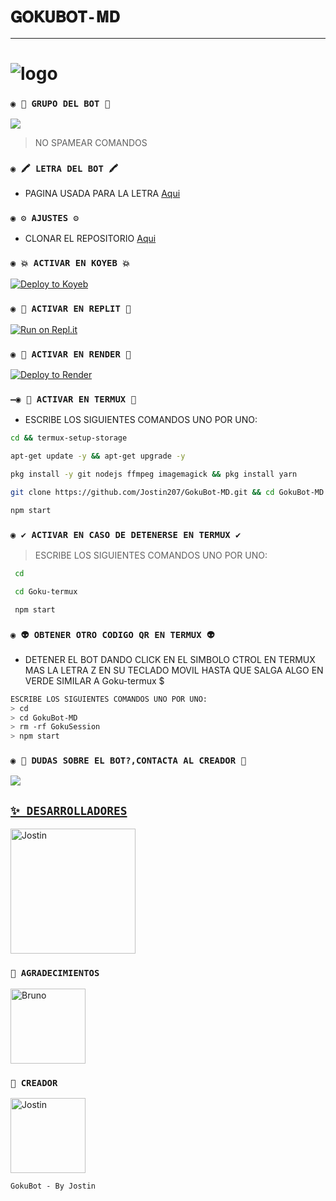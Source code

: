 # ` 𝐆𝐎𝐊𝐔𝐁𝐎𝐓-𝐌𝐃 ` 

------------------

# ![logo](https://telegra.ph/file/891dc302887ed54a2c6d3.jpg)

### `◉ 💟 GRUPO DEL BOT 💟`

<a href="https://chat.whatsapp.com/G9MpDVmJtbiIpItEZpg70s" target="blank"><img src="https://img.shields.io/badge/GRUPO_OFC_DEL_BOT_-25D366?style=for-the-badge&logo=whatsapp&logoColor=white" /></a>



 > NO SPAMEAR COMANDOS


### `◉ 🖍 LETRA DEL BOT 🖍`
- PAGINA USADA PARA LA LETRA [Aqui](https://smiley.cool/es/weirdmaker.php)


### `◉ ⚙️ AJUSTES ⚙️`
- CLONAR EL REPOSITORIO [Aqui](https://github.com/Jostin_207/GokuBot-MD/fork)

  
### `◉ 💥 ACTIVAR EN KOYEB 💥`

[![Deploy to Koyeb](https://www.koyeb.com/static/images/deploy/button.svg)](https://app.koyeb.com/deploy?type=git&repository=https://github.com/HACHEJOTA/Hachiko-Bot-MD&branch=master&name=hachikobot)
  
### `◉ 🌌 ACTIVAR EN REPLIT 🌌`

[![Run on Repl.it](https://repl.it/badge/github/HACHEJOTA/Hachiko-Bot-MD)](https://repl.it/github/HACHEJOTA/Hachiko-Bot-MD) 
  
### `◉ 🔰 ACTIVAR EN RENDER 🔰`

[![Deploy to Render](https://render.com/images/deploy-to-render-button.svg)](https://dashboard.render.com/blueprint/new?repo=https%3A%2F%2Fgithub.com%2FHACHEJOTA%2FHachiko-Bot-MD) 

### `—◉ 👾 ACTIVAR EN TERMUX 👾` 
- ESCRIBE LOS SIGUIENTES COMANDOS UNO POR UNO:
```bash
cd && termux-setup-storage
```

```bash
apt-get update -y && apt-get upgrade -y
```

```bash
pkg install -y git nodejs ffmpeg imagemagick && pkg install yarn 
```

```bash
git clone https://github.com/Jostin207/GokuBot-MD.git && cd GokuBot-MD
```

```bash
npm start
```

### `◉ ✔️ ACTIVAR EN CASO DE DETENERSE EN TERMUX ✔️`

> ESCRIBE LOS SIGUIENTES COMANDOS UNO POR UNO:
```bash
 cd
```
```bash
 cd Goku-termux
```
```bash
 npm start
```

### `◉ 👽 OBTENER OTRO CODIGO QR EN TERMUX 👽`
- DETENER EL BOT DANDO CLICK EN EL SIMBOLO CTROL EN TERMUX MAS LA LETRA Z EN SU TECLADO MOVIL HASTA QUE SALGA ALGO EN VERDE SIMILAR A  Goku-termux $  
```bash
ESCRIBE LOS SIGUIENTES COMANDOS UNO POR UNO:
> cd 
> cd GokuBot-MD
> rm -rf GokuSession
> npm start
```

 ### `◉ 👑 DUDAS SOBRE EL BOT?,CONTACTA AL CREADOR 👑`
<a href="http://wa.me/593939005387" target="blank"><img src="https://img.shields.io/badge/JOSTIN-CREADOR-25D366?style=for-the-badge&logo=whatsapp&logoColor=white" />


## `✨ DESARROLLADORES`
<a
href="https://github.com/Jostin207"><img src="https://github.com/Jostin207.png" width="200" height="200" alt="Jostin"/></a>


### `💖 AGRADECIMIENTOS`
<a
href="https://github.com/BrunoSobrino"><img src="https://github.com/BrunoSobrino.png" width="120" height="120" alt="Bruno"/></a>

### `👑 CREADOR` 
<a
href="https://github.com/Jostin207"><img src="https://github.com/Jostin207.png" width="120" height="120" alt="Jostin"/></a>

`GokuBot - By Jostin`

